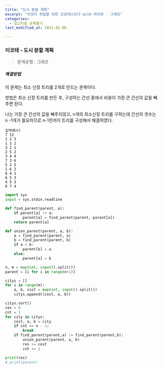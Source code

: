 ```yaml
---
title: "도시 분할 계획"
excerpt: "이것이 취업을 위한 코딩테스트다 with 파이썬 - 그래프"
categories:
  - 알고리즘 문제풀기
last_modified_at: 2021-02-06

---
```


### 이코테 - 도시 분할 계획

> 문제유형 : 그래프

##### 해결방법 

이 문제는 최소 신장 트리를 2개로 만드는 문제이다.

방법은 최소 신장 트리를 만든 후, 구성하는 간선 중에서 비용이 가장 큰 간선의 값을 빼주면 된다.

나는 가장 큰 간선의 값을 빼주지않고, n개의 최소신장 트리를 구하는데 간선의 갯수는 n -1개가 필요하므로 n-1전까지 트리를 구성해서 해결하였다.

```
입력예시)
7 12
1 2 3
1 3 2
3 2 1
2 5 2
3 4 4
7 3 6
5 1 5
1 6 2
6 4 1
6 5 3
4 5 3
6 7 4
```

```python
import sys
input = sys.stdin.readline

def find_parent(parent, a):
    if parent[a] != a:
        parent[a] = find_parent(parent, parent[a])
    return parent[a]

def union_parent(parent, a, b):
    a = find_parent(parent, a)
    b = find_parent(parent, b)
    if a < b:
        parent[b] = a
    else:
        parent[a] = b

n, m = map(int, input().split())
parent = [i for i in range(n+1)]

citys = []
for i in range(m):
    a, b, cost = map(int, input().split())
    citys.append((cost, a, b))

citys.sort()
res = 0
cnt = 1
for city in citys:
    cost, a, b = city
    if cnt == n - 1:
        break
    if find_parent(parent,a) != find_parent(parent,b):
        union_parent(parent, a, b)
        res += cost
        cnt += 1

print(res)
# print(parent)
```